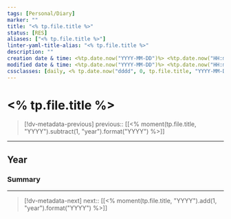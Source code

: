 ```yaml
---
tags: [Personal/Diary]
marker: ""
title: "<% tp.file.title %>"
status: [RES]
aliases: ["<% tp.file.title %>"]
linter-yaml-title-alias: "<% tp.file.title %>"
description: ""
creation date & time: <%tp.date.now("YYYY-MM-DD")%> <%tp.date.now("HH:mm")%>
modified date & time: <%tp.date.now("YYYY-MM-DD")%> <%tp.date.now("HH:mm")%>
cssclasses: [daily, <% tp.date.now("dddd", 0, tp.file.title, "YYYY-MM-DD").toLowerCase() %>]
---
```


# <% tp.file.title %>

> [!dv-metadata-previous]
> previous:: [[<% moment(tp.file.title, "YYYY").subtract(1, "year").format("YYYY") %>]]

- - -

## Year

### Summary

- - -

> [!dv-metadata-next]
> next:: [[<% moment(tp.file.title, "YYYY").add(1, "year").format("YYYY") %>]]
